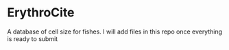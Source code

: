 # ErythroCite
 A database of cell size for fishes. I will add files in this repo once everything is ready to submit
